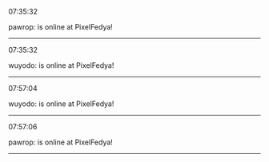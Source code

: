 07:35:32

pawrop: is online at PixelFedya!

---

07:35:32

wuyodo: is online at PixelFedya!

---

07:57:04

wuyodo: is online at PixelFedya!

---

07:57:06

pawrop: is online at PixelFedya!

---


